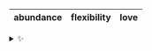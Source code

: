 | abundance | flexibility | love |
| :-------: | :---------: | :--: |

<details>
  <summary>✨</summary>
  These words are chosen at random each day. New words will appear here tomorrow morning.
</details>